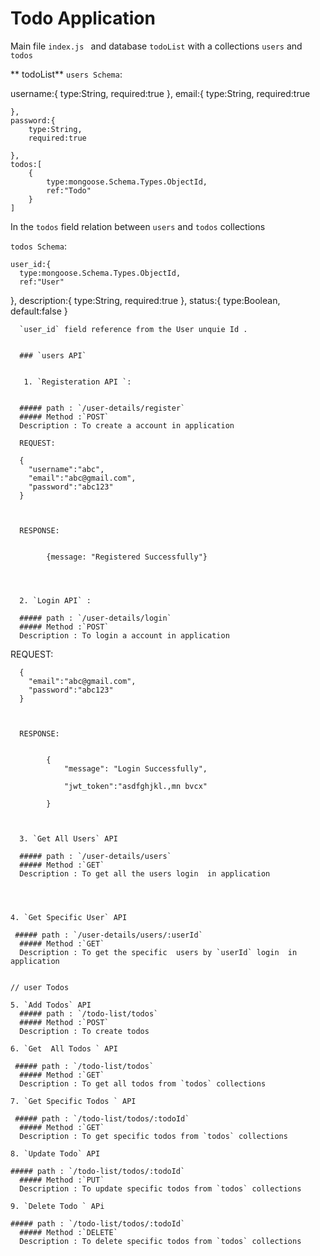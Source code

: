 
# Todo Application

Main file `index.js ` and database `todoList` with a collections `users` and `todos` 

** todoList** 
`users Schema`: 

username:{
        type:String,
        required:true
    },
    email:{
        type:String,
        required:true

    },
    password:{
        type:String,
        required:true

    },
    todos:[
        {
            type:mongoose.Schema.Types.ObjectId,
            ref:"Todo"
        }
    ]

In the `todos` field relation between `users` and `todos` collections 

   `todos Schema`: 
    
    user_id:{
      type:mongoose.Schema.Types.ObjectId,
      ref:"User"
  },
      description:{
        type:String,
        required:true
      },
      status:{
        type:Boolean,
        default:false
      }


      `user_id` field reference from the User unquie Id .


      ### `users API` 


       1. `Registeration API `:


      ##### path : `/user-details/register`
      ##### Method :`POST` 
      Description : To create a account in application 

      REQUEST:

      {
        "username":"abc",
        "email":"abc@gmail.com",
        "password":"abc123"
      }



      RESPONSE:


            {message: "Registered Successfully"}




      2. `Login API` : 

      ##### path : `/user-details/login`
      ##### Method :`POST` 
      Description : To login a account in application 


REQUEST:

      {
        "email":"abc@gmail.com",
        "password":"abc123"
      }



      RESPONSE:

            
            {
                "message": "Login Successfully",

                "jwt_token":"asdfghjkl.,mn bvcx"
            
            }


            
      3. `Get All Users` API 

      ##### path : `/user-details/users`
      ##### Method :`GET` 
      Description : To get all the users login  in application  

    


    4. `Get Specific User` API 

     ##### path : `/user-details/users/:userId`
      ##### Method :`GET` 
      Description : To get the specific  users by `userId` login  in application


    // user Todos 

    5. `Add Todos` API 
      ##### path : `/todo-list/todos`
      ##### Method :`POST` 
      Description : To create todos 

    6. `Get  All Todos ` API 

     ##### path : `/todo-list/todos`
      ##### Method :`GET` 
      Description : To get all todos from `todos` collections 

    7. `Get Specific Todos ` API 

     ##### path : `/todo-list/todos/:todoId`
      ##### Method :`GET` 
      Description : To get specific todos from `todos` collections  

    8. `Update Todo` API  

    ##### path : `/todo-list/todos/:todoId`
      ##### Method :`PUT` 
      Description : To update specific todos from `todos` collections  

    9. `Delete Todo ` APi 

    ##### path : `/todo-list/todos/:todoId`
      ##### Method :`DELETE` 
      Description : To delete specific todos from `todos` collections  














 

